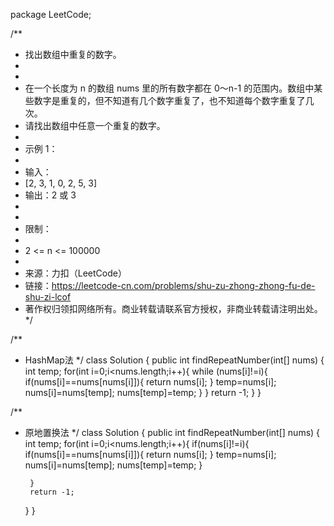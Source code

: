 package LeetCode;


/**
 * 找出数组中重复的数字。
 *
 *
 * 在一个长度为 n 的数组 nums 里的所有数字都在 0～n-1 的范围内。数组中某些数字是重复的，但不知道有几个数字重复了，也不知道每个数字重复了几次。
 * 请找出数组中任意一个重复的数字。
 *
 * 示例 1：
 *
 * 输入：
 * [2, 3, 1, 0, 2, 5, 3]
 * 输出：2 或 3
 *  
 *
 * 限制：
 *
 * 2 <= n <= 100000
 *
 * 来源：力扣（LeetCode）
 * 链接：https://leetcode-cn.com/problems/shu-zu-zhong-zhong-fu-de-shu-zi-lcof
 * 著作权归领扣网络所有。商业转载请联系官方授权，非商业转载请注明出处。
 */

/**
 * HashMap法
 */
class Solution {
    public int findRepeatNumber(int[] nums) {
        int temp;
        for(int i=0;i<nums.length;i++){
            while (nums[i]!=i){
                if(nums[i]==nums[nums[i]]){
                    return nums[i];
                }
                temp=nums[i];
                nums[i]=nums[temp];
                nums[temp]=temp;
            }
        }
        return -1;
    }
}

/**
 * 原地置换法
 */
class Solution {
    public int findRepeatNumber(int[] nums) {
        int temp;
        for(int i=0;i<nums.length;i++){
            if(nums[i]!=i){
                if(nums[i]==nums[nums[i]]){
                    return nums[i];
                }
                temp=nums[i];
                nums[i]=nums[temp];
                nums[temp]=temp;
            }

        }
        return -1;
    }
}
